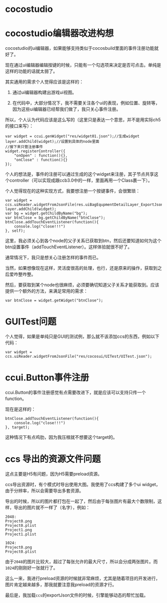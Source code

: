 cocostudio
===================

# cocostudio编辑器改进构想

cocostudio的ui编辑器，如果能够支持类似于cocosbuild里面的事件注册功能就好了。

现在通过ui编辑器编辑按键的时候，只能有一个勾选项来决定是否可点击。单纯是这样的功能的话就太弱了。

其实通用的需求个人觉得应该是这样的：

1) 通过ui编辑器构建出游戏ui视图。

2) 在代码中，大部分情况下，我不需要关注各个ui的表现，例如位置、旋转等，因为这些ui编辑器已经帮我们做了，我只关心事件注册。

所以，个人认为代码应该是这么写的（这里只是表达一个意思，并不是用实际ch5的接口来写）：

```
var widget = ccui.genWidget("res/widget01.json");//生成widget
layer.addChild(widget);//设置到具体的node里面
//接下来只管注册事件
widget.registerController({
    "onOpen" : function(){},
    "onClose" : function(){}
});
```

个人的想法是，事件的注册可以通过生成的这个widget来注册，其子节点共享这个controller（可以实现成跟ccb3.0中的一样，里面再用一个Class裹一下）。

个人觉得现在的这种实现方式，我要想注册一个按键事件，会很繁琐：

```
var widget = ccs.uiReader.widgetFromJsonFile(res.uiBagEqupmentDetailLayer_ExportJson);
layer.addChild(widget);
var bg = widget.getChildByName("bg");
var btnClose = bg.getChildByName("btnClose");
btnClose.addTouchEventListener(function(){
    console.log("close!!!")
}, self);
```

这里，我必须关心到各个node的父子关系已获取到btn，然后还要知道如何为这个btn设置事件（addTouchEventListener）。这样体验就很不好了。

通常情况下，我只是想关心注册怎样的事件而已。

当然，如果想像现在这样，灵活度很高的处理，也行，还是原来的操作，获取到之后爱咋整咋整。

然后，要获取到某个node也很麻烦，必须要确切知道父子关系才能获取到。应该提供一个额外的方法，来满足常用的需求：

```
var btnClose = widget.getWidget("btnClose");
```


# GUITest问题

个人觉得，如果是单纯只是GUI的测试例，那么就不该添加ccs的东西，例如以下代码：

```
var widget = ccs.uiReader.widgetFromJsonFile("res/cocosui/UITest/UITest.json");
```

# ccui.Button事件注册

ccui.Button的事件注册感觉有点需要改进下，就是应该可以支持只传一个function。

现在是这样的：

```
btnClose.addTouchEventListener(function(){
    console.log("close!!!")
}, target);
```

这种情况下有点鸡肋，因为我压根就不想要这个target的。


# ccs 导出的资源文件问题

这点主要是H5有问题，因为H5需要preload资源。

ccs导出资源时，有个模式时导出使用大图。我使用了ccs构建了多个ui widget，由于分辨率，所以会需要导出多套资源。

导出的时候，所以的图片都打包在一起了，然后由于每张图片有最大个数限制，这样，导出的图片就不一样了（名字），例如：

```
2048:
Project0.png
Project0.plist
Project1.png
Project1.plist

1024:
Project0.png
Project0.plist
```

由于`2048`的图片比较大，超过了每张允许的最大尺寸，所以会分成两张图片。而`1024`的刚刚好一张就行了。

这么一来，我进行preload资源的时候就非常麻烦，尤其是随着项目的开发进行，图片肯定越来越多，那我就要注意我preload的资源才行。

最后是，我加载`ccs`的exportJson文件的时候，引擎能够动态的帮忙加载。